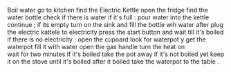 Boil water
go to kitchen 
find the Electric Kettle 
open the fridge
find the water bottle 
check if there is water
if it's full :
pour water into the kettle 
continue ;
if its empty 
  turn on the sink 
 and  fill the bottle wih water
 after  plug the electric kattele to electricity
 press the start button
 and wait till it's boiled 
 if there is no electricity : 
 open the cupoard
look for waterpot
 y get the waterpot
 fill it with water
 open the gas handle
turn the heat on  
wait for two minutes
if it's boiled 
take the pot away 
if it's not boiled yet 
keep it on the stove until it's boiled
after it boiled take the waterpot to the table . 
